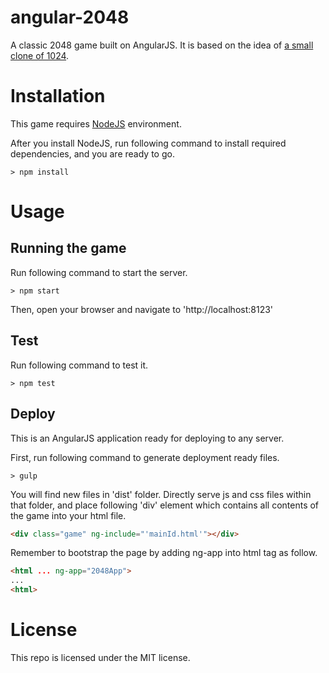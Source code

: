 angular-2048
============
A classic 2048 game built on AngularJS. It is based on the idea of [a small clone of 1024](https://github.com/gabrielecirulli/2048).

Installation
============
This game requires [NodeJS](http://nodejs.org/) environment.

After you install NodeJS, run following command to install required dependencies, and you are ready to go.
```
> npm install
```
Usage
=====
Running the game
----------------
Run following command to start the server.
```
> npm start
```
Then, open your browser and navigate to 'http://localhost:8123'

Test
----
Run following command to test it.
```
> npm test
```

Deploy
-------
This is an AngularJS application ready for deploying to any server.

First, run following command to generate deployment ready files.
```
> gulp
```
You will find new files in 'dist' folder.
Directly serve js and css files within that folder, and place following 'div' element which contains all contents of the game into your html file.
```html
<div class="game" ng-include="'mainId.html'"></div>
```
Remember to bootstrap the page by adding ng-app into html tag as follow.
```html
<html ... ng-app="2048App">
...
<html>
```

License
=======
This repo is licensed under the MIT license.